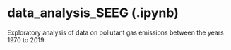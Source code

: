# data_analysis_SEEG (.ipynb)
Exploratory analysis of data on pollutant gas emissions between the years 1970 to 2019.
